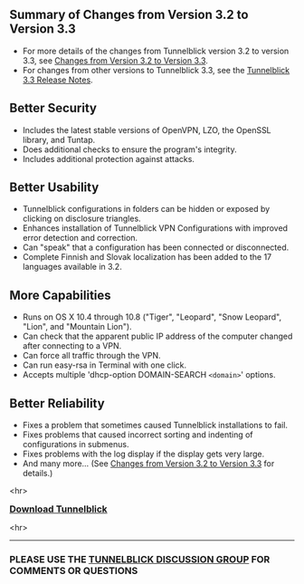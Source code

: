 ## Summary of Changes from Version 3.2 to Version 3.3 ##

  * For more details of the changes from Tunnelblick version 3.2 to version 3.3, see [Changes from Version 3.2 to Version 3.3](cThreeTwoToThreeThreeChanges.md).
  * For changes from other versions to Tunnelblick 3.3, see the [Tunnelblick 3.3 Release Notes](RlsNotes#Version_3.3.md).

## Better Security ##
  * Includes the latest stable versions of OpenVPN, LZO, the OpenSSL library, and Tuntap.
  * Does additional checks to ensure the program's integrity.
  * Includes additional protection against attacks.

## Better Usability ##
  * Tunnelblick configurations in folders can be hidden or exposed by clicking on disclosure triangles.
  * Enhances installation of Tunnelblick VPN Configurations with improved error detection and correction.
  * Can "speak" that a configuration has been connected or disconnected.
  * Complete Finnish and Slovak localization has been added to the 17 languages available in 3.2.

## More Capabilities ##
  * Runs on OS X 10.4 through 10.8 ("Tiger", "Leopard", "Snow Leopard", "Lion", and "Mountain Lion").
  * Can check that the apparent public IP address of the computer changed after connecting to a VPN.
  * Can force all traffic through the VPN.
  * Can run easy-rsa in Terminal with one click.
  * Accepts multiple 'dhcp-option DOMAIN-SEARCH `<domain>`' options.

## Better Reliability ##
  * Fixes a problem that sometimes caused Tunnelblick installations to fail.
  * Fixes problems that caused incorrect sorting and indenting of configurations in submenus.
  * Fixes problems with the log display if the display gets very large.
  * And many more… (See [Changes from Version 3.2 to Version 3.3](cThreeTwoToThreeThreeChanges.md) for details.)


&lt;hr&gt;


<font size='3'><b><a href='http://code.google.com/p/tunnelblick/wiki/DownloadsEntry?tm=2'>Download Tunnelblick</a></b></font>


&lt;hr&gt;




---


### PLEASE USE THE [TUNNELBLICK DISCUSSION GROUP](https://groups.google.com/forum/#!forum/tunnelblick-discuss) FOR COMMENTS OR QUESTIONS